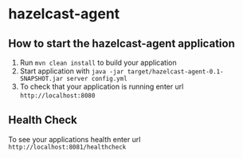 # hazelcast-agent

How to start the hazelcast-agent application
---

1. Run `mvn clean install` to build your application
1. Start application with `java -jar target/hazelcast-agent-0.1-SNAPSHOT.jar server config.yml`
1. To check that your application is running enter url `http://localhost:8080`

Health Check
---

To see your applications health enter url `http://localhost:8081/healthcheck`
